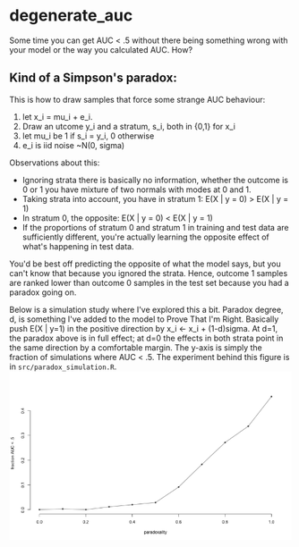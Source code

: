 # degenerate_auc

Some time you can get AUC < .5 without there being something wrong with
your model or the way you calculated AUC. How?

## Kind of a Simpson's paradox:
This is how to draw samples that force some strange AUC behaviour: 

 1. let x_i = mu_i + e_i.
 1. Draw an utcome y_i and a stratum, s_i, both in {0,1} for x_i 
 1. let mu_i be 1 if s_i = y_i, 0 otherwise
 1. e_i is iid noise ~N(0, sigma)
 
Observations about this:

 * Ignoring strata there is basically no information, whether the outcome is 0 or 1
 you have mixture of two normals with modes at 0 and 1.
 * Taking strata into account, you have in stratum 1: E(X | y = 0) > E(X | y = 1)
 * In stratum 0, the opposite: E(X | y = 0) < E(X | y = 1)
 * If the proportions of stratum 0 and stratum 1 in training and test data are 
 sufficiently different, you're actually learning the opposite effect of what's happening
 in test data. 
 
You'd be best off predicting the opposite of what the model says, but
you can't know that because you ignored the strata. Hence, outcome 1 samples are
ranked lower than outcome 0 samples in the test set because you had a paradox 
going on. 

Below is a simulation study where I've explored this a bit. Paradox degree, d, is 
something I've added to the model to Prove That I'm Right. Basically push 
E(X | y=1) in the positive direction by x_i <- x_i + (1-d)sigma. At d=1, the paradox
above is in full effect; at d=0 the effects in both strata point in the same direction by
a comfortable margin. The y-axis is simply the fraction of simulations where AUC < .5. 
The experiment behind this figure is in `src/paradox_simulation.R`.
![if you're having stratum problems I feel bad for you son](figures/paradoxality.png)



